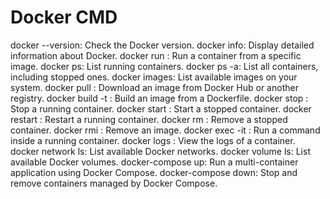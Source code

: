 # Docker CMD
docker --version: Check the Docker version.
docker info: Display detailed information about Docker.
docker run <image>: Run a container from a specific image.
docker ps: List running containers.
docker ps -a: List all containers, including stopped ones.
docker images: List available images on your system.
docker pull <image>: Download an image from Docker Hub or another registry.
docker build -t <tag> <path>: Build an image from a Dockerfile.
docker stop <container>: Stop a running container.
docker start <container>: Start a stopped container.
docker restart <container>: Restart a running container.
docker rm <container>: Remove a stopped container.
docker rmi <image>: Remove an image.
docker exec -it <container> <command>: Run a command inside a running container.
docker logs <container>: View the logs of a container.
docker network ls: List available Docker networks.
docker volume ls: List available Docker volumes.
docker-compose up: Run a multi-container application using Docker Compose.
docker-compose down: Stop and remove containers managed by Docker Compose.
